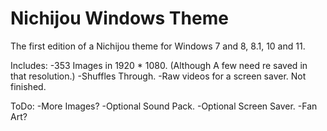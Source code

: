 Nichijou Windows Theme
====================

The first edition of a Nichijou theme for Windows 7 and 8, 8.1, 10 and 11.

Includes:
-353 Images in 1920 * 1080. (Although A few need re saved in that resolution.)
-Shuffles Through.
-Raw videos for a screen saver. Not finished.

ToDo:
-More Images?
-Optional Sound Pack.
-Optional Screen Saver.
-Fan Art?

